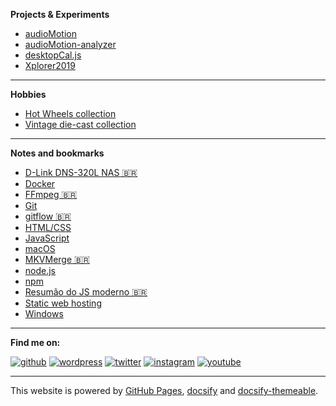 
**Projects & Experiments**

* [audioMotion](https://audiomotion.me)
* [audioMotion-analyzer](https://audiomotion.dev)
* [desktopCal.js](https://henriquevianna.com/desktopCal.js/)
* [Xplorer2019](https://henriquevianna.com/Xplorer2019/)

---

**Hobbies**

* [Hot Wheels collection](/hotwheels)
* [Vintage die-cast collection](https://hvianna.wordpress.com)

---

**Notes and bookmarks**

* [D-Link DNS-320L NAS 🇧🇷](notes/dns320l)
* [Docker](notes/docker)
* [FFmpeg 🇧🇷](notes/ffmpeg)
* [Git](notes/git)
* [gitflow 🇧🇷](notes/gitflow)
* [HTML/CSS](notes/html)
* [JavaScript](notes/js)
* [macOS](notes/macos)
* [MKVMerge 🇧🇷](notes/mkvmerge)
* [node.js](notes/node)
* [npm](notes/npm)
* [Resumão do JS moderno 🇧🇷](notes/resumo-js)
* [Static web hosting](notes/web-hosting)
* [Windows](notes/windows)

---

**Find me on:**

[![github](https://img.shields.io/badge/GitHub-000000?style=for-the-badge&logo=GitHub&logoColor=white)](https://github.com/hvianna)
[![wordpress](https://img.shields.io/badge/WordPress-21759B?style=for-the-badge&logo=WordPress&logoColor=white)](https://profiles.wordpress.org/hvianna/)
[![twitter](https://img.shields.io/badge/Twitter-1DA1F2?style=for-the-badge&logo=Twitter&logoColor=white)](https://twitter.com/HenriqueVianna)
[![instagram](https://img.shields.io/badge/Instagram-E4405F?style=for-the-badge&logo=Instagram&logoColor=white)](https://www.instagram.com/henriquevianna/)
[![youtube](https://img.shields.io/badge/YouTube-FF0000?style=for-the-badge&logo=YouTube&logoColor=white)](https://www.youtube.com/channel/UC0xI_TCZpFKJDxJphtsvWWQ/)

---

<footer>
<p>This website is powered by <a href="https://pages.github.com/" target="_blank" rel="noopener">GitHub Pages</a>, <a href="https://docsify.js.org/" target="_blank" rel="noopener">docsify</a> and <a href="https://jhildenbiddle.github.io/docsify-themeable" target="_blank" rel="noopener">docsify-themeable</a>.</p>
</footer>